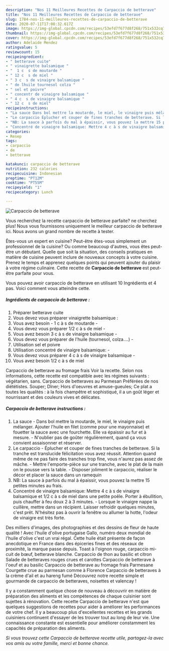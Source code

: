 ```yaml
---
description: "Nos 11 Meilleures Recettes de Carpaccio de betterave"
title: "Nos 11 Meilleures Recettes de Carpaccio de betterave"
slug: 1784-nos-11-meilleures-recettes-de-carpaccio-de-betterave
date: 2020-07-11T17:08:32.617Z
image: https://img-global.cpcdn.com/recipes/53efd7f677d8f268/751x532cq70/carpaccio-de-betterave-photo-principale-de-la-recette.jpg
thumbnail: https://img-global.cpcdn.com/recipes/53efd7f677d8f268/751x532cq70/carpaccio-de-betterave-photo-principale-de-la-recette.jpg
cover: https://img-global.cpcdn.com/recipes/53efd7f677d8f268/751x532cq70/carpaccio-de-betterave-photo-principale-de-la-recette.jpg
author: Adelaide Mendez
ratingvalue: 5
reviewcount: 15
recipeingredient:
- " betterave cuite"
- " vinaigrette balsamique "
- "  1 c  s de moutarde "
- " 12 c  s de miel "
- " 3 c  s de vinaigre balsamique "
- " de lhuile tournesol colza "
- " sel et poivre"
- " concentr de vinaigre balsamique "
- " 4 c  s de vinaigre balsamique "
- " 12 c  s de miel"
recipeinstructions:
- "La sauce Dans bol mettre la moutarde, le miel, le vinaigre puis mélanger. Ajouter l&#39;huile en filet (comme pour une mayonnaise) et fouetter la sauce avec une fourchette. Elle va épaissir au fur et à mesure. N&#39;oublier pas de goûter régulièrement, quand ça vous convient assaisonner et réserver."
- "Le carpaccio Éplucher et couper de fines tranches de betterave. Si la tranche est translucide félicitation vous avez réussit. Attention quand même de ne pas faire des tranches trop fine, vous n&#39;aurez pas assez de mâche. Mettre l&#39;emporte-pièce sur une tranche, avec le plat de la main on le pousse vers la table. Disposer joliment le carpaccio, réaliser le décor et placer la sauce dans un ramequin"
- "NB: La sauce à parfois du mal à épaissir, vous pouvez la mettre 15 petites minutes au frais."
- "Concentré de vinaigre balsamique: Mettre 4 c à s de vinaigre balsamique et 1/2 c à s de miel dans une petite poêle. Porter à ébullition, puis chauffer à feu doux 2 à 3 minutes. Lorsque le vinaigre nappe la cuillère, mettre dans un récipient. Laisser refroidir quelques minutes, c&#39;est prêt. N&#39;hésitez pas à ouvrir la fenêtre ou allumer la hotte, l&#39;odeur de vinaigre est très forte."
categories:
- Resep
tags:
- carpaccio
- de
- betterave

katakunci: carpaccio de betterave 
nutrition: 232 calories
recipecuisine: Indonesian
preptime: "PT12M"
cooktime: "PT55M"
recipeyield: "1"
recipecategory: Lunch

---
```



![Carpaccio de betterave](https://img-global.cpcdn.com/recipes/53efd7f677d8f268/751x532cq70/carpaccio-de-betterave-photo-principale-de-la-recette.jpg)

Vous recherchez la recette carpaccio de betterave parfaite? ne cherchez plus! Nous vous fournissons uniquement le meilleur carpaccio de betterave ici. Nous avons un grand nombre de recette à tester.

Êtes-vous un expert en cuisine? Peut-être êtes-vous simplement un professionnel de la cuisine? Ou comme beaucoup d'autres, vous êtes peut-être un débutant. Quelle que soit la situation, des conseils pratiques en matière de cuisine peuvent inclure de nouveaux concepts à votre cuisine. Prenez le temps et apprenez quelques points qui peuvent ajouter du plaisir à votre régime culinaire. Cette recette de <strong> Carpaccio de betterave </strong> est peut-être parfaite pour vous.

<!--inarticleads1-->

Vous pouvez avoir carpaccio de betterave en utilisant 10 Ingrédients et 4 pas. Voici comment vous atteindre cette.

##### Ingrédients de carpaccio de betterave :

1. Préparer  betterave cuite
1. Vous devez vous préparer  vinaigrette balsamique :
1. Vous avez besoin  - 1 c à s de moutarde -
1. Vous devez vous préparer  1/2 c à s de miel -
1. Vous avez besoin  3 c à s de vinaigre balsamique -
1. Vous devez vous préparer  de l&#39;huile (tournesol, colza....) -
1. Utilisation  sel et poivre
1. Utilisation  concentré de vinaigre balsamique: -
1. Vous devez vous préparer  4 c à s de vinaigre balsamique -
1. Vous avez besoin  1/2 c à s de miel


Carpaccio de betterave au fromage frais Voir la recette. Selon nos informations, cette recette est compatible avec les régimes suivants : végétarien, sans. Carpaccio de betteraves au Parmesan Préférées de nos diététistes. Souper; Dîner; Hors d&#39;oeuvres et amuse-gueules; Ce plat a toutes les qualités : à la fois champêtre et sophistiqué, il a un goût léger et nourrissant et des couleurs vives et délicates. 

<!--inarticleads2-->

##### Carpaccio de betterave instructions :

1. La sauce - Dans bol mettre la moutarde, le miel, le vinaigre puis mélanger. Ajouter l&#39;huile en filet (comme pour une mayonnaise) et fouetter la sauce avec une fourchette. Elle va épaissir au fur et à mesure. - N&#39;oublier pas de goûter régulièrement, quand ça vous convient assaisonner et réserver.
1. Le carpaccio - Éplucher et couper de fines tranches de betterave. Si la tranche est translucide félicitation vous avez réussit. Attention quand même de ne pas faire des tranches trop fine, vous n&#39;aurez pas assez de mâche. - Mettre l&#39;emporte-pièce sur une tranche, avec le plat de la main on le pousse vers la table. - Disposer joliment le carpaccio, réaliser le décor et placer la sauce dans un ramequin
1. NB: La sauce à parfois du mal à épaissir, vous pouvez la mettre 15 petites minutes au frais.
1. Concentré de vinaigre balsamique: Mettre 4 c à s de vinaigre balsamique et 1/2 c à s de miel dans une petite poêle. Porter à ébullition, puis chauffer à feu doux 2 à 3 minutes. - Lorsque le vinaigre nappe la cuillère, mettre dans un récipient. Laisser refroidir quelques minutes, c&#39;est prêt. N&#39;hésitez pas à ouvrir la fenêtre ou allumer la hotte, l&#39;odeur de vinaigre est très forte.


Des milliers d&#39;images, des photographies et des dessins de fleur de haute qualité ! Avec l&#39;huile d&#39;olive portugaise Gallo, numéro deux mondial de l&#39;huile d&#39;olive c&#39;est un vrai régal. Cette huile était présente de façon anecdotique en France dans des épiceries fines et des réseaux de proximité, la marque passe depuis. Toast à l&#39;oignon rouge, carpaccio mi-cuit de bœuf, betterave blanche. Carpaccio de thon au basilic et citron Salade de betteraves rouges crues et carottes Carpaccio de betterave à l&#39;oeuf et au basilic Carpaccio de betterave au fromage frais Parmesane Courgette crue au parmesan comme à Florence Carpaccio de betteraves à la crème d&#39;ail et au hareng fumé Découvrez notre recette simple et gourmande de carpaccio de betteraves, noisettes et valencay ! 

<!--inarticleads1-->

<p>
Il y a constamment quelque chose de nouveau à découvrir en matière de préparation des aliments et les compétences de chaque cuisinier sont sujettes à rénovation. Cette recette Carpaccio de betterave n'est que quelques suggestions de recettes pour aider à améliorer les performances de votre chef. Il y a beaucoup plus d'excellentes recettes et les grands cuisiniers continuent d'essayer de les trouver tout au long de leur vie. Une connaissance constante est essentielle pour améliorer constamment les capacités de préparation des aliments.
</p>

<p>
<i>Si vous trouvez cette Carpaccio de betterave recette utile, partagez-la avec vos amis ou votre famille, merci et bonne chance.</i>
</p>
